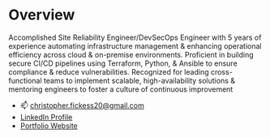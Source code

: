# Overview 

Accomplished Site Reliability Engineer/DevSecOps Engineer with 5 years of experience automating infrastructure management & enhancing operational efficiency
across cloud & on-premise environments. Proficient in building secure CI/CD pipelines using Terraform, Python, & Ansible to ensure compliance & reduce vulnerabilities.
Recognized for leading cross-functional teams to implement scalable, high-availability solutions & mentoring engineers to foster a culture of continuous improvement  

- 📫 christopher.fickess20@gmail.com
- [LinkedIn Profile](https://www.linkedin.com/in/christopher-fickess-223a17182)
- [Portfolio Website](https://main--fickess.netlify.app/)

<!---
This README.md is a Work In Progress
--->
